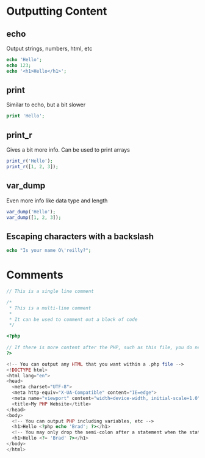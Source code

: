 # Outputting Content

## echo 
Output strings, numbers, html, etc

```php
echo 'Hello';
echo 123;
echo '<h1>Hello</h1>';
```

## print 
Similar to echo, but a bit slower

```php
print 'Hello';
```

## print_r
Gives a bit more info. Can be used to print arrays
```php
print_r('Hello');
print_r([1, 2, 3]);
```


## var_dump
Even more info like data type and length

```php
var_dump('Hello');
var_dump([1, 2, 3]);
```


## Escaping characters with a backslash
```php
echo "Is your name O\'reilly?";

```

# Comments

```php
// This is a single line comment
```

```php
/*
 * This is a multi-line comment
 *
 * It can be used to comment out a block of code
 */
```

```php
<?php
  
// If there is more content after the PHP, such as this file, you do need the ending tag. Otherwise you do not.
?>

<!-- You can output any HTML that you want within a .php file -->
<!DOCTYPE html>
<html lang="en">
<head>
  <meta charset="UTF-8">
  <meta http-equiv="X-UA-Compatible" content="IE=edge">
  <meta name="viewport" content="width=device-width, initial-scale=1.0">
  <title>My PHP Website</title>
</head>
<body>
  <!-- You can output PHP including variables, etc -->
  <h1>Hello <?php echo 'Brad'; ?></h1>
  <!-- You may only drop the semi-colon after a statement when the statement is followed immediately by a closing PHP tag ?>. -->
  <h1>Hello <?= 'Brad' ?></h1>
</body>
</html>
```
